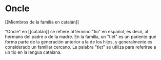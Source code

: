 # Oncle

[[Miembros de la familia en catalán]]

"Oncle" en [[catalán]] se refiere al término "tío" en español, es decir, al hermano del padre o de la madre. En la familia, un "tiet" es un pariente que forma parte de la generación anterior a la de los hijos, y generalmente es considerado un familiar cercano. La palabra "tiet" se utiliza para referirse a un tío en la lengua catalana.